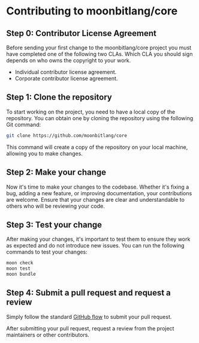 # Contributing to moonbitlang/core

## Step 0: Contributor License Agreement

Before sending your first change to the moonbitlang/core project you must have completed one of the following two CLAs. Which CLA you should sign depends on who owns the copyright to your work.

- Individual contributor license agreement.
- Corporate contributor license agreement.


## Step 1: Clone the repository

To start working on the project, you need to have a local copy of the repository. You can obtain one by cloning the repository using the following Git command:

```bash
git clone https://github.com/moonbitlang/core
```

This command will create a copy of the repository on your local machine, allowing you to make changes.


## Step 2: Make your change

Now it's time to make your changes to the codebase. Whether it's fixing a bug, adding a new feature, or improving documentation, your contributions are welcome. Ensure that your changes are clear and understandable to others who will be reviewing your code.

## Step 3: Test your change

After making your changes, it's important to test them to ensure they work as expected and do not introduce new issues. You can run the following commands to test your changes:

```bash
moon check
moon test
moon bundle
```

## Step 4: Submit a pull request and request a review

Simply follow the standard [GitHub flow](https://docs.github.com/en/get-started/using-github/github-flow) to submit your pull request. 

After submitting your pull request, request a review from the project maintainers or other contributors. 
